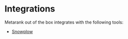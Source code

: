 # Integrations

Metarank out of the box integrates with the following tools:

- [Snowplow](snowplow.md)